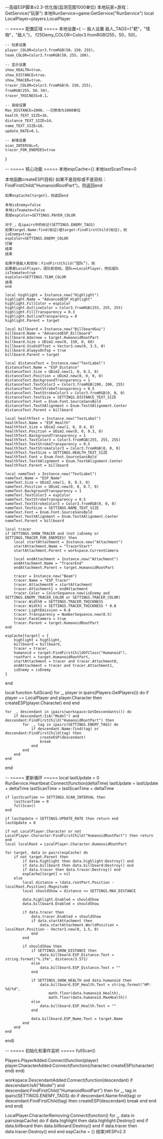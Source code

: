 --高级ESP脚本v2.3-优化版(监测范围1000单位)
本地玩家=游戏：GetService(“玩家”)
本地RunService=game:GetService("RunService")
local LocalPlayer=players.LocalPlayer

-- ===== 配置区域 =====
本地设置={
-- 敌人设置
敌人_TAGS={"耙"，"怪物"，"敌人"}，
f25Demy_COLOR=Color3.fromRGB(255，50，50)，
    
    -- 玩家设置
    player_COLOR=Color3.fromRGB(50，150，255)，
    team_COLOR=Color3.fromRGB(50，255，100)，
    
    -- 显示设置
    show_HEALTH=true，
    show_DISTANCE=true，
    show_TRACER=true，
    tracer_COLOR=Color3.fromRGB(0，150，255)，
    fromRGB(255，50，50)，
    tracer_THICNESS=0.1，
    
    -- 高级设置
    Max_DISTANCE=1000，--已修改为1000单位
    health_TEXT_SIZE=16，
    distance_TEXT_SIZE=14，
    name_TEXT_SIZE=18，
    update_RATE=0.1，
    
    -- 新增设置
    scan_INTERVAL=5，
    tracer_FOR_ENEMIES=true
}

-- ===== 核心功能 =====
本地espCache={}
本地lastScanTime=0

本地函数createESP(目标)
如果不是目标或不是目标：FindFirstChild("HumanoidRootPart")，则返回end
    
    如果espCache[target]，则返回end
    
    本地isEnemy=false
    本地isTeamate=false
    局部espColor=SETTINGS.PAYER_COLOR
    
    对于_，在ipairs中的标记(SETTINGS.ENEMY_TAGS)
    如果target.Name:find(标记)或target:FindFirstChild(标记)，则
    isEnemy=true
    espColor=SETTINGS.ENEMY_COLOR
    打破
    结束
    结束
    
    如果不是敌人和目标：FindFirstChild(“团队”)，则
    如果是LocalPlayer。团队和目标。团队==LocalPlayer。然后组队
    isTeamate=true
    espColor=SETTINGS.TEAM_COLOR
    结束
    end
    
    local highlight = Instance.new("Highlight")
    highlight.Name = "AdvancedESP_Highlight"
    highlight.FillColor = espColor
    highlight.OutlineColor = Color3.fromRGB(255, 255, 255)
    highlight.FillTransparency = 0.3
    highlight.OutlineTransparency = 0
    highlight.Parent = target
    
    local billboard = Instance.new("BillboardGui")
    billboard.Name = "AdvancedESP_Billboard"
    billboard.Adornee = target.HumanoidRootPart
    billboard.Size = UDim2.new(0, 150, 0, 60)
    billboard.StudsOffset = Vector3.new(0, 3.5, 0)
    billboard.AlwaysOnTop = true
    billboard.Parent = target
    
    local distanceText = Instance.new("TextLabel")
    distanceText.Name = "ESP_Distance"
    distanceText.Size = UDim2.new(1, 0, 0.3, 0)
    distanceText.Position = UDim2.new(0, 0, 0, 0)
    distanceText.BackgroundTransparency = 1
    distanceText.TextColor3 = Color3.fromRGB(200, 200, 255)
    distanceText.TextStrokeTransparency = 0.5
    distanceText.TextStrokeColor3 = Color3.fromRGB(0, 0, 0)
    distanceText.TextSize = SETTINGS.DISTANCE_TEXT_SIZE
    distanceText.Font = Enum.Font.SourceSansBold
    distanceText.TextXAlignment = Enum.TextXAlignment.Center
    distanceText.Parent = billboard
    
    local healthText = Instance.new("TextLabel")
    healthText.Name = "ESP_Health"
    healthText.Size = UDim2.new(1, 0, 0.4, 0)
    healthText.Position = UDim2.new(0, 0, 0.3, 0)
    healthText.BackgroundTransparency = 1
    healthText.TextColor3 = Color3.fromRGB(255, 255, 255)
    healthText.TextStrokeTransparency = 0.5
    healthText.TextStrokeColor3 = Color3.fromRGB(0, 0, 0)
    healthText.TextSize = SETTINGS.HEALTH_TEXT_SIZE
    healthText.Font = Enum.Font.SourceSansBold
    healthText.TextXAlignment = Enum.TextXAlignment.Center
    healthText.Parent = billboard
    
    local nameText = Instance.new("TextLabel")
    nameText.Name = "ESP_Name"
    nameText.Size = UDim2.new(1, 0, 0.3, 0)
    nameText.Position = UDim2.new(0, 0, 0.7, 0)
    nameText.BackgroundTransparency = 1
    nameText.TextColor3 = espColor
    nameText.TextStrokeTransparency = 0.5
    nameText.TextStrokeColor3 = Color3.fromRGB(0, 0, 0)
    nameText.TextSize = SETTINGS.NAME_TEXT_SIZE
    nameText.Font = Enum.Font.SourceSansBold
    nameText.TextXAlignment = Enum.TextXAlignment.Center
    nameText.Parent = billboard
    
    local tracer
    if SETTINGS.SHOW_TRACER and (not isEnemy or SETTINGS.TRACER_FOR_ENEMIES) then
        local startAttachment = Instance.new("Attachment")
        startAttachment.Name = "TracerStart"
        startAttachment.Parent = workspace.CurrentCamera
        
        local endAttachment = Instance.new("Attachment")
        endAttachment.Name = "TracerEnd"
        endAttachment.Parent = target.HumanoidRootPart
        
        tracer = Instance.new("Beam")
        tracer.Name = "ESP_Tracer"
        tracer.Attachment0 = startAttachment
        tracer.Attachment1 = endAttachment
        tracer.Color = ColorSequence.new(isEnemy and SETTINGS.ENEMY_TRACER_COLOR or SETTINGS.TRACER_COLOR)
        tracer.Width0 = SETTINGS.TRACER_THICKNESS
        tracer.Width1 = SETTINGS.TRACER_THICKNESS * 0.8
        tracer.LightEmission = 0.8
        tracer.Transparency = NumberSequence.new(0.5)
        tracer.FaceCamera = true
        tracer.Parent = target.HumanoidRootPart
    end
    
    espCache[target] = {
        highlight = highlight,
        billboard = billboard,
        tracer = tracer,
        humanoid = target:FindFirstChildOfClass("Humanoid"),
        rootPart = target.HumanoidRootPart,
        startAttachment = tracer and tracer.Attachment0,
        endAttachment = tracer and tracer.Attachment1,
        isEnemy = isEnemy
    }
end

local function fullScan()
    for _, player in ipairs(Players:GetPlayers()) do
        if player ~= LocalPlayer and player.Character then
            createESP(player.Character)
        end
    end
    
    for _, descendant in ipairs(workspace:GetDescendants()) do
        if descendant:IsA("Model") and descendant:FindFirstChild("HumanoidRootPart") then
            for _, tag in ipairs(SETTINGS.ENEMY_TAGS) do
                if descendant.Name:find(tag) or descendant:FindFirstChild(tag) then
                    createESP(descendant)
                    break
                end
            end
        end
    end
end

-- ===== 更新循环 =====
local lastUpdate = 0
RunService.Heartbeat:Connect(function(deltaTime)
    lastUpdate = lastUpdate + deltaTime
    lastScanTime = lastScanTime + deltaTime
    
    if lastScanTime >= SETTINGS.SCAN_INTERVAL then
        lastScanTime = 0
        fullScan()
    end
    
    if lastUpdate < SETTINGS.UPDATE_RATE then return end
    lastUpdate = 0
    
    if not LocalPlayer.Character or not LocalPlayer.Character:FindFirstChild("HumanoidRootPart") then return end
    local localRoot = LocalPlayer.Character.HumanoidRootPart
    
    for target, data in pairs(espCache) do
        if not target.Parent then
            if data.highlight then data.highlight:Destroy() end
            if data.billboard then data.billboard:Destroy() end
            if data.tracer then data.tracer:Destroy() end
            espCache[target] = nil
        else
            local distance = (data.rootPart.Position - localRoot.Position).Magnitude
            local shouldShow = distance <= SETTINGS.MAX_DISTANCE
            
            data.highlight.Enabled = shouldShow
            data.billboard.Enabled = shouldShow
            
            if data.tracer then
                data.tracer.Enabled = shouldShow
                if data.startAttachment then
                    data.startAttachment.WorldPosition = localRoot.Position - Vector3.new(0, 1.5, 0)
                end
            end
            
            if shouldShow then
                if SETTINGS.SHOW_DISTANCE then
                    data.billboard.ESP_Distance.Text = string.format("%.1fm", distance/3.571)
                else
                    data.billboard.ESP_Distance.Text = ""
                end
                
                if SETTINGS.SHOW_HEALTH and data.humanoid then
                    data.billboard.ESP_Health.Text = string.format("HP: %d/%d", 
                        math.floor(data.humanoid.Health), 
                        math.floor(data.humanoid.MaxHealth))
                else
                    data.billboard.ESP_Health.Text = ""
                end
                
                data.billboard.ESP_Name.Text = target.Name
            end
        end
    end
end)

-- ===== 初始化和事件监听 =====
fullScan()

Players.PlayerAdded:Connect(function(player)
    player.CharacterAdded:Connect(function(character)
        createESP(character)
    end)
end)

workspace.DescendantAdded:Connect(function(descendant)
    if descendant:IsA("Model") and descendant:FindFirstChild("HumanoidRootPart") then
        for _, tag in ipairs(SETTINGS.ENEMY_TAGS) do
            if descendant.Name:find(tag) or descendant:FindFirstChild(tag) then
                createESP(descendant)
                break
            end
        end
    end
end)

LocalPlayer.CharacterRemoving:Connect(function()
    for _, data in pairs(espCache) do
        if data.highlight then data.highlight:Destroy() end
        if data.billboard then data.billboard:Destroy() end
        if data.tracer then data.tracer:Destroy() end
    end
    espCache = {}
结束)#ESPv2.3

